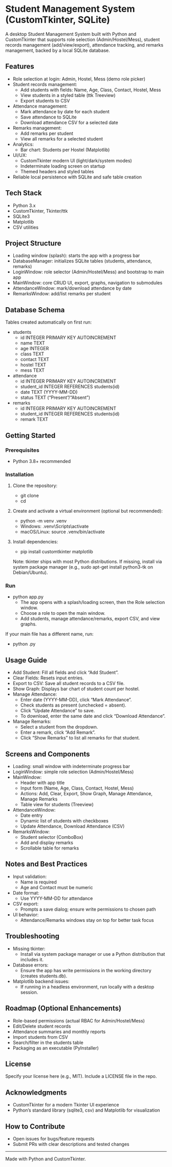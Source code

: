 # Student Management System (CustomTkinter, SQLite)

A desktop Student Management System built with Python and CustomTkinter that supports role selection (Admin/Hostel/Mess), student records management (add/view/export), attendance tracking, and remarks management, backed by a local SQLite database.

## Features

- Role selection at login: Admin, Hostel, Mess (demo role picker)
- Student records management:
  - Add students with fields: Name, Age, Class, Contact, Hostel, Mess
  - View students in a styled table (ttk Treeview)
  - Export students to CSV
- Attendance management:
  - Mark attendance by date for each student
  - Save attendance to SQLite
  - Download attendance CSV for a selected date
- Remarks management:
  - Add remarks per student
  - View all remarks for a selected student
- Analytics:
  - Bar chart: Students per Hostel (Matplotlib)
- UI/UX:
  - CustomTkinter modern UI (light/dark/system modes)
  - Indeterminate loading screen on startup
  - Themed headers and styled tables
- Reliable local persistence with SQLite and safe table creation

## Tech Stack

- Python 3.x
- CustomTkinter, Tkinter/ttk
- SQLite3
- Matplotlib
- CSV utilities

## Project Structure

- Loading window (splash): starts the app with a progress bar
- DatabaseManager: initializes SQLite tables (students, attendance, remarks)
- LoginWindow: role selector (Admin/Hostel/Mess) and bootstrap to main app
- MainWindow: core CRUD UI, export, graphs, navigation to submodules
- AttendanceWindow: mark/download attendance by date
- RemarksWindow: add/list remarks per student

## Database Schema

Tables created automatically on first run:

- students
  - id INTEGER PRIMARY KEY AUTOINCREMENT
  - name TEXT
  - age INTEGER
  - class TEXT
  - contact TEXT
  - hostel TEXT
  - mess TEXT
- attendance
  - id INTEGER PRIMARY KEY AUTOINCREMENT
  - student_id INTEGER REFERENCES students(id)
  - date TEXT (YYYY-MM-DD)
  - status TEXT (“Present”/“Absent”)
- remarks
  - id INTEGER PRIMARY KEY AUTOINCREMENT
  - student_id INTEGER REFERENCES students(id)
  - remark TEXT

## Getting Started

### Prerequisites

- Python 3.8+ recommended

### Installation

1. Clone the repository:
   - git clone <your-repo-url>
   - cd <repo-folder>

2. Create and activate a virtual environment (optional but recommended):
   - python -m venv .venv
   - Windows: .venv\Scripts\activate
   - macOS/Linux: source .venv/bin/activate

3. Install dependencies:
   - pip install customtkinter matplotlib

   Note: tkinter ships with most Python distributions. If missing, install via system package manager (e.g., sudo apt-get install python3-tk on Debian/Ubuntu).

### Run

- python app.py
  - The app opens with a splash/loading screen, then the Role selection window.
  - Choose a role to open the main window.
  - Add students, manage attendance/remarks, export CSV, and view graphs.

If your main file has a different name, run:
- python <filename>.py

## Usage Guide

- Add Student: Fill all fields and click “Add Student”.
- Clear Fields: Resets input entries.
- Export to CSV: Save all student records to a CSV file.
- Show Graph: Displays bar chart of student count per hostel.
- Manage Attendance:
  - Enter date (YYYY-MM-DD), click “Mark Attendance”.
  - Check students as present (unchecked = absent).
  - Click “Update Attendance” to save.
  - To download, enter the same date and click “Download Attendance”.
- Manage Remarks:
  - Select a student from the dropdown.
  - Enter a remark, click “Add Remark”.
  - Click “Show Remarks” to list all remarks for that student.

## Screens and Components

- Loading: small window with indeterminate progress bar
- LoginWindow: simple role selection (Admin/Hostel/Mess)
- MainWindow:
  - Header with app title
  - Input form (Name, Age, Class, Contact, Hostel, Mess)
  - Actions: Add, Clear, Export, Show Graph, Manage Attendance, Manage Remarks
  - Table view for students (Treeview)
- AttendanceWindow:
  - Date entry
  - Dynamic list of students with checkboxes
  - Update Attendance, Download Attendance (CSV)
- RemarksWindow:
  - Student selector (ComboBox)
  - Add and display remarks
  - Scrollable table for remarks

## Notes and Best Practices

- Input validation:
  - Name is required
  - Age and Contact must be numeric
- Date format:
  - Use YYYY-MM-DD for attendance
- CSV export:
  - Prompts a save dialog; ensure write permissions to chosen path
- UI behavior:
  - Attendance/Remarks windows stay on top for better task focus

## Troubleshooting

- Missing tkinter:
  - Install via system package manager or use a Python distribution that includes it.
- Database errors:
  - Ensure the app has write permissions in the working directory (creates students.db).
- Matplotlib backend issues:
  - If running in a headless environment, run locally with a desktop session.

## Roadmap (Optional Enhancements)

- Role-based permissions (actual RBAC for Admin/Hostel/Mess)
- Edit/Delete student records
- Attendance summaries and monthly reports
- Import students from CSV
- Search/filter in the students table
- Packaging as an executable (PyInstaller)

## License

Specify your license here (e.g., MIT). Include a LICENSE file in the repo.

## Acknowledgments

- CustomTkinter for a modern Tkinter UI experience
- Python’s standard library (sqlite3, csv) and Matplotlib for visualization

## How to Contribute

- Open issues for bugs/feature requests
- Submit PRs with clear descriptions and tested changes

***

Made with Python and CustomTkinter.
